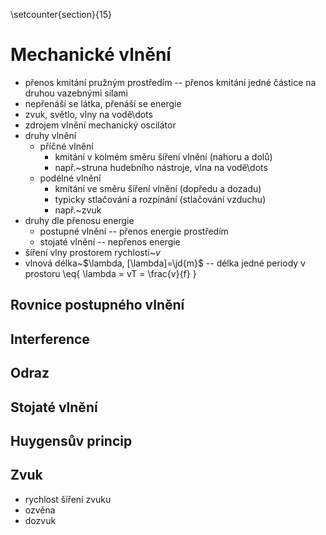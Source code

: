 \setcounter{section}{15}

# Mechanické vlnění
- přenos kmitání pružným prostředím -- přenos kmitání jedné částice na druhou vazebnými silami
- nepřenáší se látka, přenáší se energie
- zvuk, světlo, vlny na vodě\dots
- zdrojem vlnění mechanický oscilátor
- druhy vlnění
	- příčné vlnění
		- kmitání v kolmém směru šíření vlnění (nahoru a dolů)
		- např.~struna hudebního nástroje, vlna na vodě\dots
	- podélné vlnění
		- kmitání ve směru šíření vlnění (dopředu a dozadu)
		- typicky stlačování a rozpínání (stlačování vzduchu)
		- např.~zvuk
- druhy dle přenosu energie
	- postupné vlnění -- přenos energie prostředím
	- stojaté vlnění -- nepřenos energie
- šíření vlny prostorem rychlostí~$v$
- vlnová délka~$\lambda, [\lambda]=\jd{m}$ -- délka jedné periody v prostoru
	\eq{
		\lambda = vT = \frac{v}{f}
	}

## Rovnice postupného vlnění
## Interference
## Odraz
## Stojaté vlnění
## Huygensův princip
## Zvuk
- rychlost šíření zvuku
- ozvěna
- dozvuk
